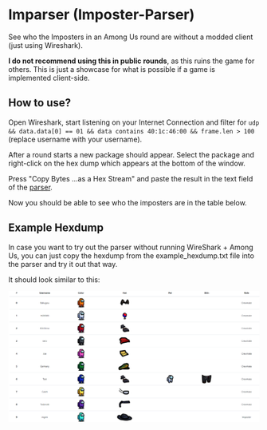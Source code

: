 # Imparser (Imposter-Parser)

See who the Imposters in an Among Us round are without a modded client (just using Wireshark).

**I do not recommend using this in public rounds**, as this ruins the game for others. This is just a showcase for what is possible if a game is implemented client-side.

## How to use?
Open Wireshark, start listening on your Internet Connection and filter for 
`udp && data.data[0] == 01 && data contains 40:1c:46:00 && frame.len > 100` (replace username with your username).

After a round starts a new package should appear. Select the package and right-click on the hex dump which appears at the bottom of the window.

Press "Copy Bytes ...as a Hex Stream" and paste the result in the text field of the [parser](https://imparser.netlify.app/).

Now you should be able to see who the imposters are in the table below.

## Example Hexdump
In case you want to try out the parser without running WireShark + Among Us, you can just copy the hexdump from the example_hexdump.txt file into the parser and try it out that way.

It should look similar to this:

![](example_hexdump.png)
